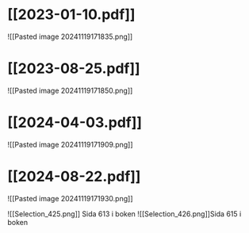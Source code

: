 # [[2023-01-10.pdf]]
![[Pasted image 20241119171835.png]]

# [[2023-08-25.pdf]]
![[Pasted image 20241119171850.png]]

# [[2024-04-03.pdf]]
![[Pasted image 20241119171909.png]]

# [[2024-08-22.pdf]]
![[Pasted image 20241119171930.png]]

![[Selection_425.png]]
Sida 613 i boken
![[Selection_426.png]]Sida 615 i boken